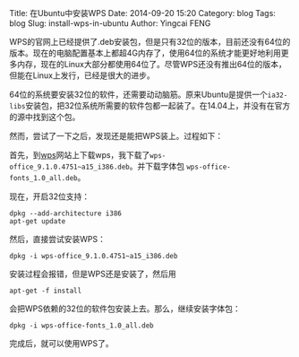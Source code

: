 Title: 在Ubuntu中安装WPS
Date: 2014-09-20 15:20
Category: blog
Tags: blog 
Slug: install-wps-in-ubuntu
Author: Yingcai FENG

WPS的官网上已经提供了.deb安装包，但是只有32位的版本，目前还没有64位的版本。现在的电脑配置基本上都超4G内存了，使用64位的系统才能更好地利用更多内存，现在的Linux大部分都使用64位了。尽管WPS还没有推出64位的版本，但能在Linux上发行，已经是很大的进步。

64位的系统要安装32位的软件，还需要动动脑筋。原来Ubuntu是提供一个`ia32-libs`安装包，把32位系统所需要的软件包都一起装了。在14.04上，并没有在官方的源中找到这个包。

然而，尝试了一下之后，发现还是能把WPS装上。过程如下：

首先，到[wps](http://community.wps.cn/download/)网站上下载wps，我下载了`wps-office_9.1.0.4751~a15_i386.deb`。并下载字体包 `wps-office-fonts_1.0_all.deb`。

现在，开启32位支持：

    dpkg --add-architecture i386
    apt-get update
    
然后，直接尝试安装WPS：

    dpkg -i wps-office_9.1.0.4751~a15_i386.deb
    
安装过程会报错，但是WPS还是安装了，然后用

    apt-get -f install
    
会把WPS依赖的32位的软件包安装上去。那么，继续安装字体包：

    dpkg -i wps-office-fonts_1.0_all.deb 
    
完成后，就可以使用WPS了。